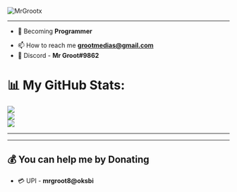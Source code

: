 <!-- # **_Abishek_** -->
<p align="left"> <img src="https://komarev.com/ghpvc/?username=MrGrootx&label=Profile%20views&color=0e75b6&style=flat" alt="MrGrootx" /> </p>
<!-- <p align="left"> <img src="https://komarev.com/ghpvc/?username=MrGrootx&label=Profile%20views&color=0e75b6&style=flat" alt="Abishek" /> </p> -->
<!-- 
## 🌐 **Socials**:
## [![Discord](https://img.shields.io/badge/Discord-%237289DA.svg?logo=discord&logoColor=white)](https://discord.gg/aDhj458zQ8)
## [![YouTube](https://img.shields.io/badge/YouTube-%23FF0000.svg?logo=YouTube&logoColor=white)](https://www.youtube.com/channel/UC5G5dJeO7-dEQ42FbFoItyA)
[![Instagram](https://img.shields.io/badge/Instagram-%23E4405F.svg?logo=Instagram&logoColor=white)](https://www.instagram.com/grootmedias3/) -->


---
- 🔭 Becoming **Programmer**
<!-- 
 - 🌱 I’m currently learning **Python** -->

- 📫 How to reach me **grootmedias@gmail.com**
- 🤖 Discord - **Mr Groot#9862**

# 📊 **My GitHub Stats**:
![](https://github-readme-stats.vercel.app/api?username=MrGrootx&theme=dark&hide_border=false&include_all_commits=false&count_private=false)<br/>
![](https://github-readme-streak-stats.herokuapp.com/?user=MrGrootx&theme=dark&hide_border=false)<br/>
![](https://github-readme-stats.vercel.app/api/top-langs/?username=MrGrootx&theme=dark&hide_border=false&include_all_commits=false&count_private=false&layout=compact)

<!-- ## **LANGUAGES**

<!-- ![Lua](https://img.shields.io/badge/lua-%232C2D72.svg?style=for-the-badge&logo=lua&logoColor=white)
![HTML5](https://img.shields.io/badge/html5-%23E34F26.svg?style=for-the-badge&logo=html5&logoColor=white)
![CSS3](https://img.shields.io/badge/css3-%231572B6.svg?style=for-the-badge&logo=css3&logoColor=white)  -->
<!-- ## **DATABASE**

![MySQL](https://img.shields.io/badge/mysql-%2300f.svg?style=for-the-badge&logo=mysql&logoColor=white)
![MongoDB](https://img.shields.io/badge/MongoDB-%234ea94b.svg?style=for-the-badge&logo=mongodb&logoColor=white)

## **SKILLZ**
# 📊 **My GitHub Stats**:
![](https://github-readme-stats.vercel.app/api?username=MrGrootx&theme=dark&hide_border=false&include_all_commits=false&count_private=false)<br/>


![Adobe Photoshop](https://img.shields.io/badge/adobephotoshop-%2331A8FF.svg?style=for-the-badge&logo=adobephotoshop&logoColor=white)
<!-- ![Adobe Illustrator](https://img.shields.io/badge/adobeillustrator-%23FF6F00.svg?style=for-the-badge&logo=adobephotoshop&logoColor=white) -->
<!-- ![Illustrator](https://img.shields.io/badge/-Illustrator-05122A?style=flat&logo=adobe-illustrator)&nbsp;
![Photoshop](https://img.shields.io/badge/-Photoshop-05122A?style=flat&logo=adobe-photoshop)&nbsp;
--- -->

---

---

  ## 💰 **You can help me by Donating**
- 💳 UPI - **mrgroot8@oksbi**
<!-- - 💳 PhonePay - **abishek5557@ybl** -->


